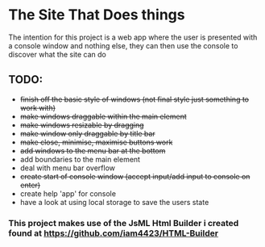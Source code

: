# The Site That Does things
The intention for this project is a web app where the user is presented with a console window and nothing else, they can then use the console to discover what the site can do

## TODO:
 - ~~finish off the basic style of windows (not final style just something to work with)~~
 - ~~make windows draggable within the main element~~
 - ~~make windows resizable by dragging~~
 - ~~make window only draggable by title bar~~
 - ~~make close, minimise, maximise buttons work~~
 - ~~add windows to the menu bar at the bottom~~
 - add boundaries to the main element
 - deal with menu bar overflow
 - ~~create start of console window (accept input/add input to console on enter)~~
 - create help 'app' for console
 - have a look at using local storage to save the users state
 
 ### This project makes use of the JsML Html Builder i created found at https://github.com/iam4423/HTML-Builder
